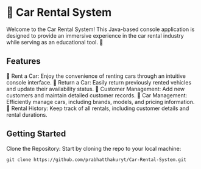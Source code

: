 # 🚗 Car Rental System
Welcome to the Car Rental System! This Java-based console application is designed to provide an immersive experience in the car rental industry while serving as an educational tool. 🌟

## Features
🚀 Rent a Car: Enjoy the convenience of renting cars through an intuitive console interface.
🔁 Return a Car: Easily return previously rented vehicles and update their availability status.
👥 Customer Management: Add new customers and maintain detailed customer records.
🚗 Car Management: Efficiently manage cars, including brands, models, and pricing information.
📝 Rental History: Keep track of all rentals, including customer details and rental durations.

## Getting Started
Clone the Repository: Start by cloning the repo to your local machine:
```
git clone https://github.com/prabhatthakuryt/Car-Rental-System.git
```
